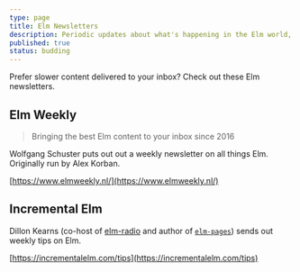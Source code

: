 ```yaml
---
type: page
title: Elm Newsletters
description: Periodic updates about what's happening in the Elm world, straight to your inbox.
published: true
status: budding
---
```


Prefer slower content delivered to your inbox? Check out these Elm newsletters.


## Elm Weekly

> Bringing the best Elm content to your inbox since 2016

Wolfgang Schuster puts out out a weekly newsletter on all things Elm. Originally run by Alex Korban.

[https://www.elmweekly.nl/](https://www.elmweekly.nl/)


## Incremental Elm

Dillon Kearns (co-host of [elm-radio](https://elm-radio.com/) and author of [`elm-pages`](https://elm-pages.com/)) sends out weekly tips on Elm.

[https://incrementalelm.com/tips](https://incrementalelm.com/tips)
